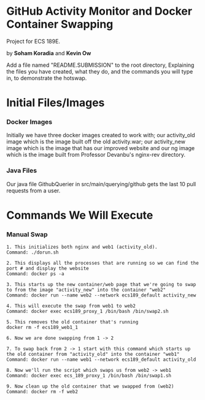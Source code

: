 # GitHub Activity Monitor and Docker Container Swapping
Project for ECS 189E.

by __Soham Koradia__ and __Kevin Ow__

Add a file named "README.SUBMISSION"  to the root directory, Explaining the files you have created, what they do, and the commands you will type in, to demonstrate the hotswap. 

# Initial Files/Images
### Docker Images
Initially we have three docker images created to work with; our activity_old image which is the image built off the old activity.war; 
our activity_new image which is the image that has our improved website and our ng image which is the image built from Professor Devanbu's nginx-rev directory.

### Java Files
Our java file GithubQuerier in src/main/querying/github gets the last 10 pull requests from a user.

 

# Commands We Will Execute

### Manual Swap
    1. This initializes both nginx and web1 (activity_old).  
    Command: ./dorun.sh

    2. This displays all the processes that are running so we can find the port # and display the website
    Command: docker ps -a
    
    3. This starts up the new container/web page that we're going to swap to from the image "activity_new" into the container "web2"
    Command: docker run --name web2 --network ecs189_default activity_new

    4. This will execute the swap from web1 to web2
    Command: docker exec ecs189_proxy_1 /bin/bash /bin/swap2.sh

    5. This removes the old container that's running
    docker rm -f ecs189_web1_1
    
    6. Now we are done swapping from 1 -> 2
    
    7. To swap back from 2 -> 1 start with this command which starts up the old container from "activity_old" into the container "web1"
    Command: docker run --name web1 --network ecs189_default activity_old
    
    8. Now we'll run the script which swaps us from web2 -> web1
    Command: docker exec ecs_189_proxy_1 /bin/bash /bin/swap1.sh
    
    9. Now clean up the old container that we swapped from (web2)
    Command: docker rm -f web2
    

